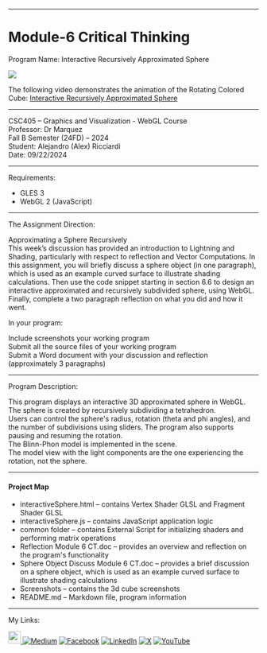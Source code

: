 ﻿-----------------------------------------------------------------------------------------------------------------------------
# Module-6 Critical Thinking
Program Name: Interactive Recursively Approximated Sphere

<p align="left">
<img  src="https://github.com/user-attachments/assets/7a9e8c33-dc66-4970-851b-10a03b197252">
</p>

The following video demonstrates the animation of the Rotating Colored Cube: [Interactive Recursively Approximated Sphere](https://youtu.be/Rp3mV8I62QE)

-----------------------------------------------------------------------------------------------------------------------------

CSC405 – Graphics and Visualization - WebGL Course  
Professor: Dr Marquez   
Fall B Semester (24FD) – 2024  
Student: Alejandro (Alex) Ricciardi  
Date: 09/22/2024   

-----------------------------------------------------------------------------------------------------------------------------


Requirements:  
- GLES 3
- WebGL 2 (JavaScript)
  
-----------------------------------------------------------------------------------------------------------------------------

The Assignment Direction:  

Approximating a Sphere Recursively  
This week’s discussion has provided an introduction to Lightning and Shading, particularly with respect to reflection and Vector Computations. In this assignment, you will briefly discuss a sphere object (in one paragraph), which is used as an example curved surface to illustrate shading calculations. Then use the code snippet starting in section 6.6 to design an interactive approximated and recursively subdivided sphere, using WebGL. Finally, complete a two paragraph reflection on what you did and how it went.  

In your program:  

Include screenshots your working program  
Submit all the source files of your working program  
Submit a Word document with your discussion and reflection (approximately 3 paragraphs)    

-----------------------------------------------------------------------------------------------------------------------------

Program Description:  

This program displays an interactive 3D approximated sphere in WebGL.  
 The sphere is created by recursively subdividing a tetrahedron.  
 Users can control the sphere's radius, rotation (theta and phi angles), 
 and the number of subdivisions using sliders. The program also supports 
 pausing and resuming the rotation.  
 The Blinn-Phon model is implemented in the scene.  
 The model view with the light components are the one experiencing the rotation, not the sphere.  

-----------------------------------------------------------------------------------------------------------------------------

#### Project Map
- interactiveSphere.html – contains Vertex Shader GLSL and Fragment Shader GLSL  
- interactiveSphere.js – contains JavaScript application logic  
- common folder – contains External Script for initializing shaders and performing matrix operations 
- Reflection Module 6 CT.doc – provides an overview and reflection on the program's functionality  
- Sphere Object Discuss Module 6 CT.doc – provides a brief discussion on a sphere object, which is used as an example curved surface to illustrate shading calculations  
- Screenshots – contains the 3d cube screenshots 
- README.md – Markdown file, program information  

-----------------------------------------------------------------------------------------------------------------------------

My Links:   

<span><a href="https://www.alexomegapy.com" target="_blank"><img width="25" height="25" src="https://github.com/user-attachments/assets/f8001645-cc85-4b99-beec-74482a83ac87"></span>    [![Medium](https://img.shields.io/badge/Medium-12100E?style=for-the-badge&logo=medium&logoColor=whit)](https://medium.com/@alex.omegapy)    [![Facebook](https://img.shields.io/badge/Facebook-%231877F2.svg?logo=Facebook&logoColor=white)](https://www.facebook.com/profile.php?id=100089638857137)    [![LinkedIn](https://img.shields.io/badge/LinkedIn-%230077B5.svg?logo=linkedin&logoColor=white)](https://linkedin.com/in/alex-ricciardi)    [![X](https://img.shields.io/badge/X-black.svg?logo=X&logoColor=white)](https://x.com/AlexOmegapy)    [![YouTube](https://img.shields.io/badge/YouTube-%23FF0000.svg?logo=YouTube&logoColor=white)](https://www.youtube.com/channel/UC4rMaQ7sqywMZkfS1xGh2AA) 



